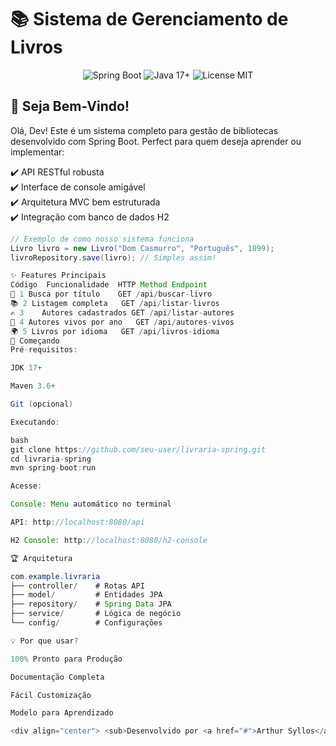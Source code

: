 # 📚 Sistema de Gerenciamento de Livros

<div align="center">
  <img src="https://img.shields.io/badge/Spring%20Boot-3.2.0-brightgreen" alt="Spring Boot">
  <img src="https://img.shields.io/badge/Java-17+-blue" alt="Java 17+">
  <img src="https://img.shields.io/badge/License-MIT-green" alt="License MIT">
</div>

## 🎉 Seja Bem-Vindo!

Olá, Dev! Este é um sistema completo para gestão de bibliotecas desenvolvido com Spring Boot. 
Perfect para quem deseja aprender ou implementar:

✔️ API RESTful robusta  
✔️ Interface de console amigável  
✔️ Arquitetura MVC bem estruturada  
✔️ Integração com banco de dados H2  

```java
// Exemplo de como nosso sistema funciona
Livro livro = new Livro("Dom Casmurro", "Português", 1899);
livroRepository.save(livro); // Simples assim!

✨ Features Principais
Código	Funcionalidade	HTTP Method	Endpoint
📖 1	Busca por título	GET	/api/buscar-livro
📚 2	Listagem completa	GET	/api/listar-livros
✍️ 3	Autores cadastrados	GET	/api/listar-autores
🎂 4	Autores vivos por ano	GET	/api/autores-vivos
🌍 5	Livros por idioma	GET	/api/livros-idioma
🚀 Começando
Pré-requisitos:

JDK 17+

Maven 3.6+

Git (opcional)

Executando:

bash
git clone https://github.com/seu-user/livraria-spring.git
cd livraria-spring
mvn spring-boot:run

Acesse:

Console: Menu automático no terminal

API: http://localhost:8080/api

H2 Console: http://localhost:8080/h2-console

🏆 Arquitetura

com.example.livraria
├── controller/    # Rotas API
├── model/         # Entidades JPA
├── repository/    # Spring Data JPA
├── service/       # Lógica de negócio
└── config/        # Configurações

💡 Por que usar?

100% Pronto para Produção

Documentação Completa

Fácil Customização

Modelo para Aprendizado

<div align="center"> <sub>Desenvolvido por <a href="#">Arthur Syllos</a></sub> </div> ```
